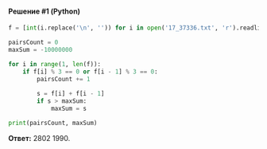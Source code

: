 #### Решение #1 (Python)
```python
f = [int(i.replace('\n', '')) for i in open('17_37336.txt', 'r').readlines()]

pairsCount = 0
maxSum = -10000000

for i in range(1, len(f)):
	if f[i] % 3 == 0 or f[i - 1] % 3 == 0:
		pairsCount += 1
		
		s = f[i] + f[i - 1]
		if s > maxSum:
			maxSum = s

print(pairsCount, maxSum)
```
**Ответ:** 2802 1990.
